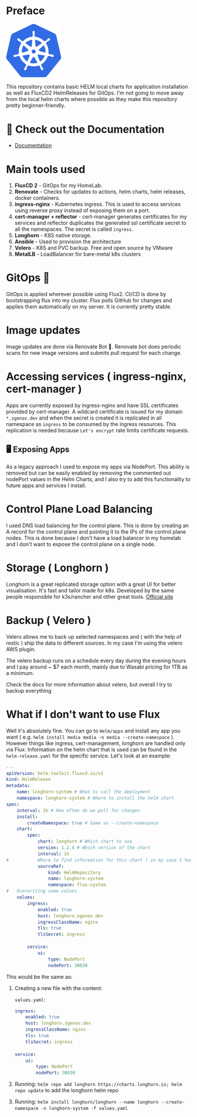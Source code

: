 # Preface
<img src="https://raw.githubusercontent.com/kubernetes/kubernetes/master/logo/logo.png" width="150px" alt="">

This repository contains basic HELM local charts for application installation as well as FluxCD2 HelmReleases for GitOps.
I'm not going to move away from the local helm charts where possible as they make this repository pretty beginner-friendly.

# :open_book: Check out the Documentation
* [Documentation](./docs)

# Main tools used
1. **FluxCD 2** - GitOps for my HomeLab.
2. **Renovate** - Checks for updates to actions, helm charts, helm releases, docker containers.
3. **ingress-nginx** - Kubernetes ingress. This is used to access services using reverse proxy instead of exposing them on a port.
4. **cert-manager + reflector** - cert-manager generates certificates for my services and reflector duplicates the generated ssl
certificate secret to all the namespaces. The secret is called `ingress`.
5. **Longhorn** - K8S native storage.
6. **Ansible** - Used to provision the architecture
7. **Velero** - K8S and PVC backup. Free and open source by VMware 
8. **MetalLB** - LoadBalancer for bare-metal k8s clusters

# GitOps :construction:
GitOps is applied wherever possible using Flux2.
CI/CD is done by bootstrapping flux into my cluster. Flux polls GitHub for changes and applies them automatically on my server.
It is currently pretty stable.

# Image updates
Image updates are done via Renovate Bot :robot:. Renovate bot does periodic scans for new image versions and submits pull request for each change.

# Accessing services ( ingress-nginx, cert-manager )
Apps are currently exposed by ingress-nginx and have SSL certificates provided by cert-manager.
A wildcard certificate is issued for my domain `*.sgenov.dev` and when the secret is created
it is replicated in all namespace as `ingress` to be consumed by the ingress resources. This replication is
needed because `Let's encrypt` rate limits certificate requests. 

## :desktop_computer: Exposing Apps
As a legacy approach I used to expose my apps via NodePort. This ability is removed but can be easily enabled by
removing the commented out nodePort values in the Helm Charts, and I also try to add this functionality to future apps
and services I install.

# Control Plane Load Balancing

I used DNS load balancing for the control plane. This is done by creating an A record for the control plane and pointing it to the IPs of the control plane nodes.
This is done because I don't have a load balancer in my homelab and I don't want to expose the control plane on a single node.

# Storage ( Longhorn )
Longhorn is a great replicated storage option with a great UI for better visualisation. It's fast and tailor made for 
k8s. Developed by the same people responsible for k3s/rancher and other great tools. [Official site](https://longhorn.io/)

# Backup ( Velero ) 
Velero allows me to back up selected namespaces and ( with the help of restic ) ship the data to different sources.
In my case I'm using the velero AWS plugin.

The velero backup runs on a schedule every day during the evening hours and I pay around ~ $7 each month, mainly due to Wasabi pricing for
1TB as a minimum. 

Check the docs for more information about velero, but overall I try to backup everything

# What if I don't want to use Flux
Well it's absolutely fine. You can go to `Helm/apps` and install any app you want ( e.g. `helm install media media -n media --create-namespace` ).
However things like ingress, cert-management, longhorn are handled only via Flux. Information on the helm chart that is
used can be found in the `helm-release.yaml` for the specific service. Let's look at an example:
~~~yaml
---
apiVersion: helm.toolkit.fluxcd.io/v2
kind: HelmRelease
metadata:
    name: longhorn-system # What to call the deployment 
    namespace: longhorn-system # Where to install the helm chart 
spec:
    interval: 1h # How often do we poll for changes
    install:
        createNamespace: true # Same as --create-namespace
    chart:
        spec:
            chart: longhorn # Which chart to use
            version: 1.2.4 # Which version of the chart
            interval: 1h
#           Where to find information for this chart ( in my case I have a HelmRepository defined in cluster/homelab/helm/longhorn-system
            sourceRef: 
                kind: HelmRepository 
                name: longhorn-system
                namespace: flux-system
#   Overwriting some values
    values:
        ingress:
            enabled: true
            host: longhorn.sgenov.dev
            ingressClassName: nginx
            tls: true
            tlsSecret: ingress

        service:
            ui:
                type: NodePort
                nodePort: 30030
~~~

This would be the same as:
1. Creating a new file with the content:
    
    `values.yaml`:
    ~~~yaml
    ingress:
        enabled: true
        host: longhorn.sgenov.dev
        ingressClassName: nginx
        tls: true
        tlsSecret: ingress
    
    service:
        ui:
            type: NodePort
            nodePort: 30030
    ~~~
2. Running: `helm repo add longhorn https://charts.longhorn.io; helm repo update` to add the longhorn helm repo
3. Running: `helm install longhorn/longhorn --name longhorn --create-namespace -n longhorn-system -f values.yaml`
